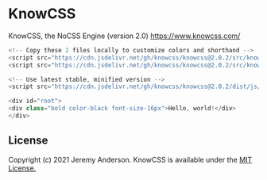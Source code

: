 # KnowCSS
KnowCSS, the NoCSS Engine (version 2.0)
https://www.knowcss.com/

```javascript
<!-- Copy these 2 files locally to customize colors and shorthand -->
<script src="https://cdn.jsdelivr.net/gh/knowcss/knowcss@2.0.2/src/knowcss-colors.js"></script>
<script src="https://cdn.jsdelivr.net/gh/knowcss/knowcss@2.0.2/src/knowcss-shorthand.js"></script>

<!-- Use latest stable, minified version -->
<script src="https://cdn.jsdelivr.net/gh/knowcss/knowcss@2.0.2/dist/js/knowcss.min.js"></script>

<div id="root">
<div class="bold color-black font-size-16px">Hello, world!</div>
</div>
```

## License
Copyright (c) 2021 Jeremy Anderson. KnowCSS is available under the [MIT License.](https://github.com/knowcss/knowcss/blob/main/LICENSE)
